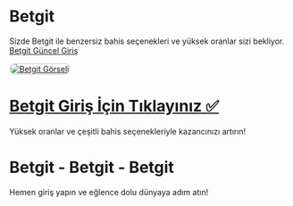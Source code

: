 # Betgit
Sizde Betgit ile benzersiz bahis seçenekleri ve yüksek oranlar sizi bekliyor.  
<a href="https://cutt.ly/Xe3zBnGO" title="Betgit Güncel Giriş">Betgit Güncel Giriş</a>  

<a href="https://cutt.ly/Xe3zBnGO">
    <img src="https://resmim.net/cdn/2025/01/21/D9WfMy.png" alt="Betgit Görseli" style="max-width: 100%; border: 2px solid #ddd; border-radius: 10px;">
</a>  

# <a href="https://cutt.ly/Xe3zBnGO">Betgit Giriş İçin Tıklayınız ✅</a>  
Yüksek oranlar ve çeşitli bahis seçenekleriyle kazancınızı artırın!  

# Betgit - Betgit - Betgit  
Hemen giriş yapın ve eğlence dolu dünyaya adım atın!
